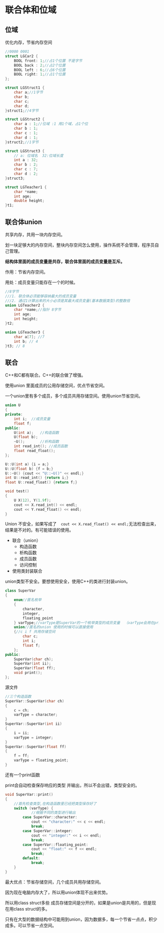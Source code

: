 # 联合体和位域

## 位域

优化内存，节省内存空间

```c++
//0000 0001
struct LGCar2 {
    BOOL front: 1;//占1个位置 不是字节
    BOOL back : 2;//占2个位置
    BOOL left : 6;//占6个位置
    BOOL right: 1;//占1个位置
};
```

```c++
struct LGStruct1 {
    char a;//1字节
    char b;
    char c;
    char d;
}struct1;//4字节

struct LGStruct2 {
    char a : 1;//位域 :1 用1个域，占1个位
    char b : 1;
    char c : 1;
    char d : 1;
}struct2;//1字节

struct LGStruct3 {
    // a: 位域名  32:位域长度
    int a : 32;
    char b : 2;
    char c : 7;
    char d : 2;
}struct3;

struct LGTeacher1 {
    char *name;
    int age;
    double height;
}t1;
```

## 联合体union

共享内存，共用一块内存空间。

划一块足够大的内存空间，整块内存空间怎么使用，操作系统不会管理，程序员自己管理。

**结构体里面的成员变量是共存，联合体里面的成员变量是互斥。**

作用：节省内存空间。

用处：成员变量只能存在一个的时候。

```c++
//8字节
///1. 联合体必须能够容纳最大的成员变量
///2. 通过1计算出来的大小必须是其最大成员变量(基本数据类型)的整数倍
union LGTeacher2 {
    char *name;//指针 8字节
    int age;
    int height;
}t2;

union LGTeacher3 {
    char a[7]; //7
    int b; // 4
}t3; // 8
```

## 联合

C++和C都有联合。C++的联合做了增强。

使用union 里面成员的公用存储空间，优点节省空间。

一个union里有多个成员，多个成员共用存储空间。使用union节省空间。

```c++
union U
{
private:
    int i;  //成员变量
    float f;
public:
    U(int a);   //构造函数
    U(float b);
    ~U();       //析构函数
    int read_int(); //成员函数
    float read_float();
};
```

```c++
U::U(int a) {i = a;}
U::U(float b) {f = b;}
U::~U() {cout << "U::~U()" << endl;}
int U::read_int() {return i;}
float U::read_float() {return f;}
```

```c++
void test()
{
    U X(12), Y(1.9f);
    cout << X.read_int() << endl;
    cout << Y.read_float() << endl;
}
```

Union 不安全，如果写成了`  cout << X.read_float() << endl;`无法检查出来，结果是不对的。有可能错误的使用。

- 联合（union）
  - 构造函数
  - 析构函数
  - 成员函数
  - 访问控制
- 使用类封装联合

union类型不安全。要想使用安全，使用C++的类进行封装union。

```c++
class SuperVar
{
    enum//匿名枚举
    {
        character,
        integer,
        floating_point
    } varType;//varType是SuperVar的一个枚举类型的成员变量  （varType会用在print函数里，保证类型安全的）
    union//匿名的union 使用的时候可以直接使用
    {//c i f 共用存储空间
        char c;
        int i;
        float f;
    };
public:
    SuperVar(char ch);
    SuperVar(int ii);
    SuperVar(float ff);
    void print();
};
```

源文件

```c++
//三个构造函数
SuperVar::SuperVar(char ch)
{
    c = ch;
    varType = character;
}
SuperVar::SuperVar(int ii)
{
    i = ii;
    varType = integer;
}
SuperVar::SuperVar(float ff)
{
    f = ff;
    varType = floating_point;
}
```

还有一个print函数 

print会自动检查保存响应的类型 并输出，所以不会出错，类型安全的。

```c++
void SuperVar::print()
{
    //首先检查类型,在构造函数里已经把类型保存好了
    switch (varType) {
            //根据不同的类型进行输出
        case SuperVar::character:
            cout << "character:" << c << endl;
            break;
        case SuperVar::integer:
            cout << "integer:" << i << endl;
            break;
        case SuperVar::floating_point:
            cout << "float:" << f << endl;
            break;
        default:
            break;
    }
}
```

最大优点：节省存储空间，几个成员共用存储空间。

因为现在电脑内存大了，所以用union体现不出来优势。

所以用class struct多些 成员存储空间是分开的，如果是union是共用的，但是现在用class struct的多。

只有在大型的数据结构中可能用到union，因为数据多，每一个节省一点点，积少成多。可以节省一点空间。
